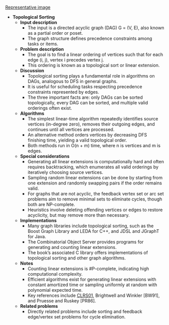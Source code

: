 [Representative image](ADM-ch15-graphs-topological-sort.best.png)

- **Topological Sorting**
  - **Input description**
    - The input is a directed acyclic graph (DAG) G = (V, E), also known as a partial order or poset.
    - The graph structure defines precedence constraints among tasks or items.
  - **Problem description**
    - The goal is to find a linear ordering of vertices such that for each edge (i, j), vertex i precedes vertex j.
    - This ordering is known as a topological sort or linear extension.
  - **Discussion**
    - Topological sorting plays a fundamental role in algorithms on DAGs, analogous to DFS in general graphs.
    - It is useful for scheduling tasks respecting precedence constraints represented by edges.
    - The three important facts are: only DAGs can be sorted topologically, every DAG can be sorted, and multiple valid orderings often exist.
  - **Algorithms**
    - The simplest linear-time algorithm repeatedly identifies source vertices (in-degree zero), removes their outgoing edges, and continues until all vertices are processed.
    - An alternative method orders vertices by decreasing DFS finishing time, yielding a valid topological order.
    - Both methods run in O(n + m) time, where n is vertices and m is edges.
  - **Special considerations**
    - Generating all linear extensions is computationally hard and often requires backtracking, which enumerates all valid orderings by iteratively choosing source vertices.
    - Sampling random linear extensions can be done by starting from one extension and randomly swapping pairs if the order remains valid.
    - For graphs that are not acyclic, the feedback vertex set or arc set problems aim to remove minimal sets to eliminate cycles, though both are NP-complete.
    - Heuristics involve deleting offending vertices or edges to restore acyclicity, but may remove more than necessary.
  - **Implementations**
    - Many graph libraries include topological sorting, such as the Boost Graph Library and LEDA for C++, and JDSL and JGraphT for Java.
    - The Combinatorial Object Server provides programs for generating and counting linear extensions.
    - The book’s associated C library offers implementations of topological sorting and other graph algorithms.
  - **Notes**
    - Counting linear extensions is #P-complete, indicating high computational complexity.
    - Efficient algorithms exist for generating linear extensions with constant amortized time or sampling uniformly at random with polynomial expected time.
    - Key references include [CLRS01](https://mitpress.mit.edu/books/introduction-algorithms), Brightwell and Winkler [BW91], and Pruesse and Ruskey [PR86].
  - **Related problems**
    - Directly related problems include sorting and feedback edge/vertex set problems for cycle elimination.
